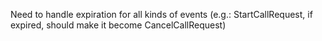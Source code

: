 Need to handle expiration for all kinds of events (e.g.: StartCallRequest, if expired, should make it become CancelCallRequest)